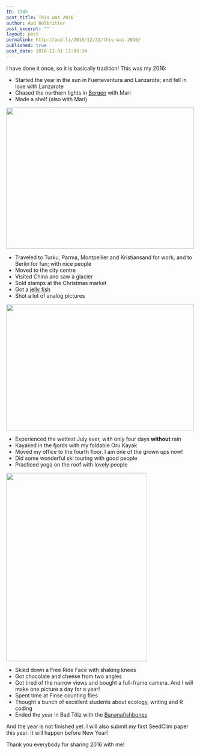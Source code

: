 ```yaml
---
ID: 3745
post_title: This was 2016
author: Aud Halbritter
post_excerpt: ""
layout: post
permalink: http://aud.li/2016/12/31/this-was-2016/
published: true
post_date: 2016-12-31 11:03:34
---
```

I have done it once, so it is basically tradition! This was my 2016:
<ul>
 	<li>Started the year in the sun in Fuerteventura and Lanzarote; and fell in love with Lanzarote</li>
 	<li>Chased the northern lights in <a href="http://aud.li/2016/03/08/northern-lights-in-bergen/">Bergen</a> with Mari</li>
 	<li>Made a shelf (also with Mari)</li>
</ul>
<a href="http://aud.li/wp-content/uploads/2016/02/Foto-22.02.16-22-30-08.jpg"><img class="alignnone size-medium wp-image-3367" src="http://aud.li/wp-content/uploads/2016/02/Foto-22.02.16-22-30-08-500x375.jpg" alt="" width="500" height="375" /></a>
<ul>
 	<li>Traveled to Turku, Parma, Montpellier and Kristiansand for work; and to Berlin for fun; with nice people</li>
 	<li>Moved to the city centre</li>
 	<li>Visited China and saw a glacier</li>
 	<li>Sold stamps at the Christmas market</li>
 	<li>Got a <a href="http://aud.li/2016/01/17/jellyfish-bere-handmade/">jelly fish</a></li>
 	<li>Shot a lot of analog pictures</li>
</ul>
<a href="http://aud.li/wp-content/uploads/2016/12/Februar-2016-66.jpg"><img class="alignnone size-medium wp-image-3749" src="http://aud.li/wp-content/uploads/2016/12/Februar-2016-66-500x335.jpg" alt="" width="500" height="335" /></a>
<ul>
 	<li>Experienced the wettest July ever, with only four days <strong>without</strong> rain</li>
 	<li>Kayaked in the fjords with my foldable Oru Kayak</li>
 	<li>Moved my office to the fourth floor. I am one of the grown ups now!</li>
 	<li>Did some wonderful ski touring with good people</li>
 	<li>Practiced yoga on the roof with lovely people</li>
</ul>
<a href="http://aud.li/wp-content/uploads/2016/12/IMG_1481-e1483095356497.jpg"><img class="alignnone size-medium wp-image-3747" src="http://aud.li/wp-content/uploads/2016/12/IMG_1481-e1483095356497-375x500.jpg" alt="" width="375" height="500" /></a>
<ul>
 	<li>Skied down a Free Ride Face with shaking knees</li>
 	<li>Got chocolate and cheese from two angles</li>
 	<li>Got tired of the narrow views and bought a full-frame camera. And I will make one picture a day for a year!</li>
 	<li>Spent time at Finse counting flies</li>
 	<li>Thought a bunch of excellent students about ecology, writing and R coding</li>
 	<li>Ended the year in Bad Tölz with the <a href="http://kevinrechsteiner.com/blog/2016/12/30/die-bananafishbones-2016/">Bananafishbones</a></li>
</ul>
And the year is not finished yet. I will also submit my first SeedClim paper this year. It will happen before New Year!

Thank you everybody for sharing 2016 with me!